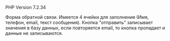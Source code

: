 PHP Version 7.2.34

Форма обратной связи.
Имеется 4 ячейки для заполнения (Имя, телефон, email, текст сообщения).
Кнопка "отправить" записывает значения в базу данных, если повторяется email, то кнопка пропадает и данные не записываются.

